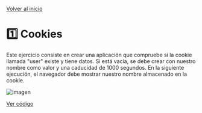 [Volver al inicio](https://github.com/LoganNDE/Ejercicios-PHP/tree/main/4-Ejercicios/#readme)
# 1️⃣ Cookies

Este ejercicio consiste en crear una aplicación que compruebe si la cookie llamada "user" existe y tiene datos. Si está vacía, se debe crear con nuestro nombre como valor y una caducidad de 1000 segundos. En la siguiente ejecución, el navegador debe mostrar nuestro nombre almacenado en la cookie.

![imagen](https://github.com/user-attachments/assets/f74b7a8b-f801-4931-9f9d-96f864829b2d)

[Ver código](https://github.com/LoganNDE/Ejercicios-PHP/blob/main/4-Ejercicios/ejcookies/ejcookies.php)
